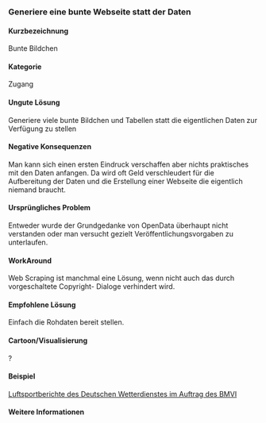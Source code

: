 ### Generiere eine bunte Webseite statt der Daten

#### Kurzbezeichnung
Bunte Bildchen

#### Kategorie
Zugang

#### Ungute Lösung
Generiere viele bunte Bildchen und Tabellen statt die eigentlichen Daten zur Verfügung zu stellen

#### Negative Konsequenzen
Man kann sich einen ersten Eindruck verschaffen aber nichts praktisches mit den Daten anfangen.
Da wird oft Geld verschleudert für die Aufbereitung der Daten und die Erstellung einer Webseite
die eigentlich niemand braucht.

#### Ursprüngliches Problem
Entweder wurde der Grundgedanke von OpenData überhaupt nicht verstanden oder man versucht
gezielt Veröffentlichungsvorgaben zu unterlaufen.

#### WorkAround
Web Scraping ist manchmal eine Lösung, wenn nicht auch das durch vorgeschaltete Copyright-
Dialoge verhindert wird.

#### Empfohlene Lösung
Einfach die Rohdaten bereit stellen.

#### Cartoon/Visualisierung
?

#### Beispiel
[Luftsportberichte des Deutschen Wetterdienstes im Auftrag des BMVI](https://www.dwd.de/DE/fachnutzer/luftfahrt/teaser/luftsportberichte/luftsportberichte_node.html)

#### Weitere Informationen
